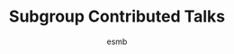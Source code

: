 ---
layout: group
author: esmb
day: "Tuesday"
group: "CT1"
subgroup: "CDEV"
title:  "Subgroup Contributed Talks"
author1: "Jonathan Harrison"
author2: "Marcin Zagorski"
author3: "Tim Liebisch"
inst1: "University of Warwick"
inst2: "Jagiellonian University"
inst3: "Frankfurt Inst. of Advanced Study"
title1: "Hierarchical Bayesian modelling of chromosome segregation allows characterisation of a distinct dynamic signature of errors in cell division"
title2: "How is information decoded in developmental systems?"
title3: "Cell Fate Clusters in ICM Organoids Arise from Cell Fate Heredity & Division – a Modelling Approach"
abstract1: "Cells divide via a self-organising process known as mitosis where a crucial step is the high fidelity separation of duplicated chromosomes to daughter cells. Errors in segregating chromosomes during cell division are a hallmark of cancer and are associated with developmental syndromes. How cell division achieves high fidelity remains an outstanding question, in particular how errors are detected and corrected. Through automated tracking of chromosomes at fine spatio-temporal resolution over long timescales, we can produce detailed quantification of the behaviour of human cells during mitosis. We propose a force-based stochastic differential equation model, dependent on hidden states governed by a Markov process, to describe the oscillations and segregation of chromosomes in mitosis. By fitting this dynamic model to experimental data in a Bayesian framework, we can infer the timing of the metaphase-anaphase transition (chromosome separation) for each duplicated chromosome pair. By extending this to a hierarchical Bayesian framework, we are able to capture rare reversal events during anaphase in the model. Model comparison provides evidence that the hierarchical model with reversals is preferred over a model without reversals. Application of this computational modelling pipeline to experimental data allows characterisation of a distinct signature of model parameters related to lagging chromosomes, and subsequent correction of these errors by the cell."
abstract2: "The development of multicellular organisms is a dynamic process in which cells divide, rearrange, and interpret molecular signals to adopt specific cell fates. Despite the intrinsic stochasticity of cellular events, the cells identify their position within the tissue with striking precision of one cell diameter in fruit fly or three cell diameters in vertebrate spinal cord. How do cells acquire this positional information? How is this information encoded and how do cells decode it to achieve the observed level of cell fate reproducibility? These are fundamental questions in biology that are still poorly understood. In this talk, I will combine both information theory methods and mechanistic models to address these questions in the context of spinal cord development. I will consider the two opposing morphogen signals that are integrated to specify the arrayed pattern of neural progenitor domains that later on give raise to different type of neurons. Based on the maximum likelihood estimation rule I will define decoding map that provides predictions for shifts in the target gene domains in mutants. The predictions will be validated using experimental data obtained from naïve chick neural plate explants and from embryos with altered ventral morphogen signaling. I will present a simple model of a gene regulatory network that integrates the two morphogen signals and is sufficient to recapitulate the observed shifts in the target domains. I will investigate to what extent the level of noise in the input signals affects precision of the resulting gene expression pattern. Interestingly, the observed precision of gene expression pattern is close to the theoretical limit of precision of decoding of noisy signals."
abstract3: "Background: During the mammalian preimplantation phase, cells undergo two subsequent cell fate decisions. During the first cell fate decision, cells become either part of an outer trophectoderm or part of the inner cell mass. Subsequently, the inner cell mass (ICM) segregates into the epiblast and the primitive endoderm, giving rise to the embryo and the placenta respectively. Recently, ICM organoids have been published as an in vitro model system towards preimplantational development. ICM organoids mimic the second cell fate decision taking place in the in vivo mouse embryos. In a previous study, the spatial pattern of the different cell lineage types was investigated. The study revealed that cells of the same fate tend to cluster stronger than expected for the currently hypothesised purely random cell fate distribution. Three major processes are hypothesised to contribute to the final cell fate arrangements at the mid and late blastocysts or 24 h old and 48 h old ICM organoids, respectively: 1) intra- and intercellular chemical signalling; 2) a cell sorting process; 3) cell proliferation.  Methods & Results: In order to quantify the influence of cell proliferation on the emergence of the observed cell lineage type clustering behaviour, an agent-based model was developed. The model accounts for mechanical cell-cell interactions, cell growth and cell division and was applied to compare several current assumptions of how ICM neighbourhood structures are generated. The model supports the hypothesis that initial cell fate acquisition is a stochastically driven process, taking place in the early development of inner cell mass organoids. The model further shows that the observed neighbourhood structures can emerge due to cell fate heredity during cell division and allows the inference of a time point for the cell fate decision.  Discussion: Simulations based on the model show that cell divisions involving cell fate heredity seem sufficient to lead to the local clustering observed in 24 h old ICM organoids, and that the initial cell differentiation process takes place only during a small time window, during or prior to ICM organoid composition. Our results leave little room for extracellular signaling believed to be important in cell fate decision, therefore we are discussing an alternative role of chemical signaling in this process."
---